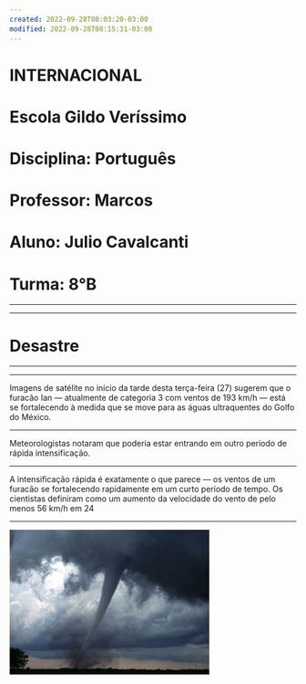 ```yaml
---
created: 2022-09-28T08:03:20-03:00
modified: 2022-09-28T08:15:31-03:00
---
```


# INTERNACIONAL

# Escola Gildo Veríssimo
# Disciplina: Português
# Professor: Marcos
# Aluno: Julio Cavalcanti
# Turma: 8°B
---
---
# Desastre
---
---

Imagens de satélite no início da tarde desta terça-feira (27) sugerem que o furacão Ian — atualmente de categoria 3 com ventos de 193 km/h — está se fortalecendo à medida que se move para as águas ultraquentes do Golfo do México.

---
Meteorologistas notaram que poderia estar entrando em outro período de rápida intensificação.

---
A intensificação rápida é exatamente o que parece — os ventos de um furacão se fortalecendo rapidamente em um curto período de tempo. Os cientistas definiram como um aumento da velocidade do vento de pelo menos 56 km/h em 24

---

![Image](./464f90dd9db6e91e40d9f05d5988e6bf.jpg)
